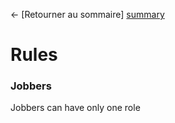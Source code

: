 ← [Retourner au sommaire] [summary]

# Rules

### Jobbers
Jobbers can have only one role

[summary]: ../README.md
